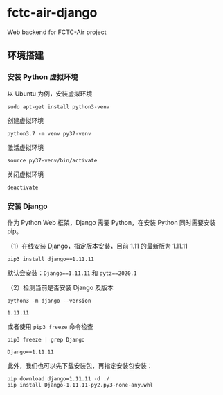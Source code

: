 # fctc-air-django
Web backend for FCTC-Air project



## 环境搭建

### 安装 Python 虚拟环境

以 Ubuntu 为例，安装虚拟环境

```shell
sudo apt-get install python3-venv
```

创建虚拟环境

```shell
python3.7 -m venv py37-venv
```

激活虚拟环境

```shell
source py37-venv/bin/activate
```

关闭虚拟环境

```shell
deactivate
```



### 安装 Django

作为 Python Web 框架，Django 需要 Python，在安装 Python 同时需要安装 pip。

（1）在线安装 Django，指定版本安装，目前 1.11 的最新版为 1.11.11

```shell
pip3 install django==1.11.11
```

默认会安装：`Django==1.11.11` 和 `pytz==2020.1`

（2）检测当前是否安装 Django 及版本

```shell
python3 -m django --version

1.11.11
```

或者使用 `pip3 freeze` 命令检查

```shell
pip3 freeze | grep Django

Django==1.11.11
```

此外，我们也可以先下载安装包，再指定安装包安装：

```shell
pip download django=1.11.11 -d ./
pip install Django-1.11.11-py2.py3-none-any.whl
```

